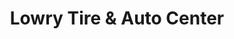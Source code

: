---
title: "Lowry Tire & Auto Center"
url: /petersburg/lowry-tire-and-auto-center/
shop: car repair
---